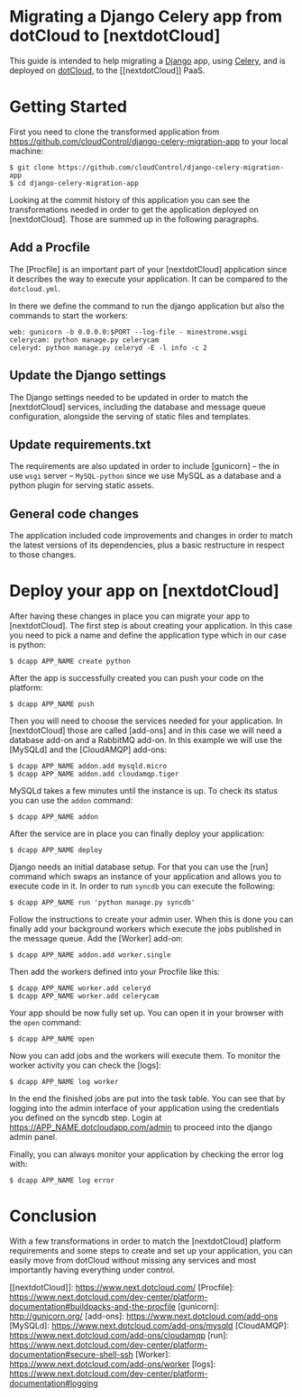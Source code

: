 Migrating a Django Celery app from dotCloud to [nextdotCloud]
===========================================================

This guide is intended to help migrating a [Django] app, using [Celery], and is
deployed on [dotCloud], to the [[nextdotCloud]] PaaS.

# Getting Started

First you need to clone the transformed application from
https://github.com/cloudControl/django-celery-migration-app to your local
machine:
~~~
$ git clone https://github.com/cloudControl/django-celery-migration-app
$ cd django-celery-migration-app
~~~

Looking at the commit history of this application you can see the
transformations needed in order to get the application deployed on [nextdotCloud].
Those are summed up in the following paragraphs.

## Add a Procfile

The [Procfile] is an important part of your [nextdotCloud] application since it
describes the way to execute your application. It can be compared to the
`dotcloud.yml`.

In there we define the command to run the django application but also the
commands to start the workers:
~~~
web: gunicorn -b 0.0.0.0:$PORT --log-file - minestrone.wsgi
celerycam: python manage.py celerycam
celeryd: python manage.py celeryd -E -l info -c 2
~~~

## Update the Django settings

The Django settings needed to be updated in order to match the [nextdotCloud]
services, including the database and message queue configuration, alongside the
serving of static files and templates.

## Update requirements.txt

The requirements are also updated in order to include [gunicorn] – the in use
`wsgi` server – `MySQL-python` since we use MySQL as a database and a python
plugin for serving static assets.

## General code changes

The application included code improvements and changes in order to match the
latest versions of its dependencies, plus a basic restructure in respect to
those changes.

# Deploy your app on [nextdotCloud]

After having these changes in place you can migrate your app to [nextdotCloud].
The first step is about creating your application. In this case you need to pick
a name and define the application type which in our case is python:
~~~
$ dcapp APP_NAME create python
~~~

After the app is successfully created you can push your code on the platform:
~~~
$ dcapp APP_NAME push
~~~

Then you will need to choose the services needed for your application. In
[nextdotCloud] those are called [add-ons] and in this case we will need a database
add-on and a RabbitMQ add-on. In this example we will use the [MySQLd] and the
[CloudAMQP] add-ons:
~~~
$ dcapp APP_NAME addon.add mysqld.micro
$ dcapp APP_NAME addon.add cloudamqp.tiger
~~~

MySQLd takes a few minutes until the instance is up. To check its status you can
use the `addon` command:
~~~
$ dcapp APP_NAME addon
~~~

After the service are in place you can finally deploy your application:
~~~
$ dcapp APP_NAME deploy
~~~

Django needs an initial database setup. For that you can use the [run] command
which swaps an instance of your application and allows you to execute code in
it. In order to run `syncdb` you can execute the following:
~~~
$ dcapp APP_NAME run 'python manage.py syncdb'
~~~

Follow the instructions to create your admin user. When this is done you can
finally add your background workers which execute the jobs published in the
message queue. Add the [Worker] add-on:
~~~
$ dcapp APP_NAME addon.add worker.single
~~~

Then add the workers defined into your Procfile like this:
~~~
$ dcapp APP_NAME worker.add celeryd
$ dcapp APP_NAME worker.add celerycam
~~~

Your app should be now fully set up. You can open it in your browser with the
`open` command:
~~~
$ dcapp APP_NAME open
~~~

Now you can add jobs and the workers will execute them. To monitor the worker
activity you can check the [logs]:
~~~
$ dcapp APP_NAME log worker
~~~

In the end the finished jobs are put into the task table. You can see that by
logging into the admin interface of your application using the credentials you
defined on the syncdb step. Login at https://APP_NAME.dotcloudapp.com/admin to
proceed into the django admin panel.

Finally, you can always monitor your application by checking the error log with:
~~~
$ dcapp APP_NAME log error
~~~

# Conclusion

With a few transformations in order to match the [nextdotCloud] platform
requirements and some steps to create and set up your application, you can
easily move from dotCloud without missing any services and most importantly
having everything under control.

[Django]: https://www.djangoproject.com/
[Celery]: http://www.celeryproject.org/
[dotCloud]: https://www.dotcloud.com/
[[nextdotCloud]]: https://www.next.dotcloud.com/
[Procfile]: https://www.next.dotcloud.com/dev-center/platform-documentation#buildpacks-and-the-procfile
[gunicorn]: http://gunicorn.org/
[add-ons]: https://www.next.dotcloud.com/add-ons
[MySQLd]: https://www.next.dotcloud.com/add-ons/mysqld
[CloudAMQP]: https://www.next.dotcloud.com/add-ons/cloudamqp
[run]: https://www.next.dotcloud.com/dev-center/platform-documentation#secure-shell-ssh
[Worker]: https://www.next.dotcloud.com/add-ons/worker
[logs]: https://www.next.dotcloud.com/dev-center/platform-documentation#logging
